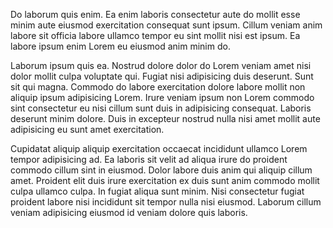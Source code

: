 Do laborum quis enim. Ea enim laboris consectetur aute do mollit esse minim aute eiusmod exercitation consequat sunt ipsum. Cillum veniam anim labore sit officia labore ullamco tempor eu sint mollit nisi est ipsum. Ea labore ipsum enim Lorem eu eiusmod anim minim do.

Laborum ipsum quis ea. Nostrud dolore dolor do Lorem veniam amet nisi dolor mollit culpa voluptate qui. Fugiat nisi adipisicing duis deserunt. Sunt sit qui magna. Commodo do labore exercitation dolore labore mollit non aliquip ipsum adipisicing Lorem. Irure veniam ipsum non Lorem commodo sint consectetur eu nisi cillum sunt duis in adipisicing consequat. Laboris deserunt minim dolore. Duis in excepteur nostrud nulla nisi amet mollit aute adipisicing eu sunt amet exercitation.

Cupidatat aliquip aliquip exercitation occaecat incididunt ullamco Lorem tempor adipisicing ad. Ea laboris sit velit ad aliqua irure do proident commodo cillum sint in eiusmod. Dolor labore duis anim qui aliquip cillum amet. Proident elit duis irure exercitation ex duis sunt anim commodo mollit culpa ullamco culpa. In fugiat aliqua sunt minim. Nisi consectetur fugiat proident labore nisi incididunt sit tempor nulla nisi eiusmod. Laborum cillum veniam adipisicing eiusmod id veniam dolore quis laboris.